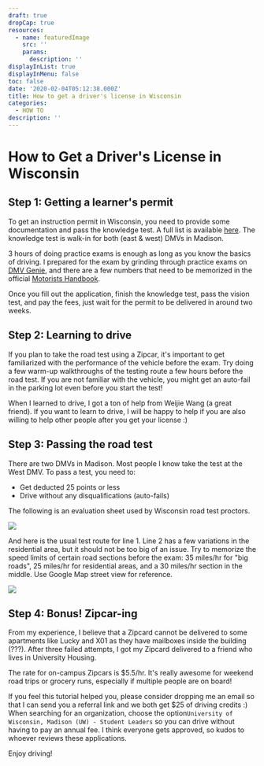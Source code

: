 ```yaml
---
draft: true
dropCap: true
resources:
  - name: featuredImage
    src: ''
    params:
      description: ''
displayInList: true
displayInMenu: false
toc: false
date: '2020-02-04T05:12:38.000Z'
title: How to get a driver's license in Wisconsin
categories:
  - HOW TO
description: ''
---
```


# How to Get a Driver's License in Wisconsin

## Step 1: Getting a learner's permit

To get an instruction permit in Wisconsin, you need to provide some documentation and pass the knowledge test. A full list is available [here](https://wisconsindot.gov/Pages/dmv/teen-driver/yr-frst-lcns/permit.aspx). The knowledge test is walk-in for both \(east & west\) DMVs in Madison.

3 hours of doing practice exams is enough as long as you know the basics of driving. I prepared for the exam by grinding through practice exams on [DMV Genie](https://driving-tests.org/dmv-genie/), and there are a few numbers that need to be memorized in the official [Motorists Handbook](https://wisconsindot.gov/Documents/dmv/shared/bds126-motorists-handbook.pdf).

Once you fill out the application, finish the knowledge test, pass the vision test, and pay the fees, just wait for the permit to be delivered in around two weeks.

## Step 2: Learning to drive

If you plan to take the road test using a Zipcar, it's important to get familiarized with the performance of the vehicle before the exam. Try doing a few warm-up walkthroughs of the testing route a few hours before the road test. If you are not familiar with the vehicle, you might get an auto-fail in the parking lot even before you start the test!

When I learned to drive, I got a ton of help from Weijie Wang \(a great friend\). If you want to learn to drive, I will be happy to help if you are also willing to help other people after you get your license :\)

## Step 3: Passing the road test

There are two DMVs in Madison. Most people I know take the test at the West DMV. To pass a test, you need to:

* Get deducted 25 points or less
* Drive without any disqualifications \(auto-fails\)

The following is an evaluation sheet used by Wisconsin road test proctors.

![](https://github.com/ruipeterpan/blog/blob/master/content/posts/images/20200206-1.jpg?raw=true)

And here is the usual test route for line 1. Line 2 has a few variations in the residential area, but it should not be too big of an issue. Try to memorize the speed limits of certain road sections before the exam: 35 miles/hr for "big roads", 25 miles/hr for residential areas, and a 30 miles/hr section in the middle. Use Google Map street view for reference.

![](https://s2.ax1x.com/2020/02/20/3ZuA9s.jpg)

## Step 4: Bonus! Zipcar-ing

From my experience, I believe that a Zipcard cannot be delivered to some apartments like Lucky and X01 as they have mailboxes inside the building \(???\). After three failed attempts, I got my Zipcard delivered to a friend who lives in University Housing.

The rate for on-campus Zipcars is $5.5/hr. It's really awesome for weekend road trips or grocery runs, especially if multiple people are on board!

If you feel this tutorial helped you, please consider dropping me an email so that I can send you a referral link and we both get $25 of driving credits :\) When searching for an organization, choose the option`University of Wisconsin, Madison (UW) - Student Leaders` so you can drive without having to pay an annual fee. I think everyone gets approved, so kudos to whoever reviews these applications.

Enjoy driving!

